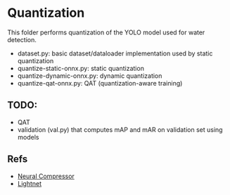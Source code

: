 # Quantization

This folder performs quantization of the YOLO model used for water detection.

- dataset.py: basic dataset/dataloader implementation used by static quantization
- quantize-static-onnx.py: static quantization
- quantize-dynamic-onnx.py: dynamic quantization
- quantize-qat-onnx.py: QAT (quantization-aware training)


## TODO:

- QAT
- validation (val.py) that computes mAP and mAR on validation set using models

## Refs

- [Neural Compressor](https://github.com/onnx/neural-compressor)
- [Lightnet](https://eavise.gitlab.io/lightnet/index.html)
